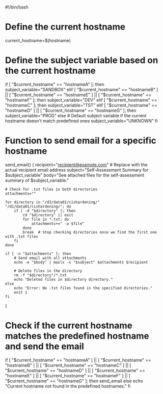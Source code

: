 #!/bin/bash

# Define the current hostname
current_hostname=$(hostname)

# Define the subject variable based on the current hostname
if [ "$current_hostname" == "hostnameA" ]; then
    subject_variable="SANDBOX"
elif [ "$current_hostname" == "hostnameB" ] || [ "$current_hostname" == "hostnameE" ] || [ "$current_hostname" == "hostnameF" ]; then
    subject_variable="DEV"
elif [ "$current_hostname" == "hostnameC" ]; then
    subject_variable="TST"
elif [ "$current_hostname" == "hostnameD" ] || [ "$current_hostname" == "hostnameG" ]; then
    subject_variable="PROD"
else
    # Default subject variable if the current hostname doesn't match predefined ones
    subject_variable="UNKNOWN"
fi

# Function to send email for a specific hostname
send_email() {
    recipient="recipient@example.com"  # Replace with the actual recipient email address
    subject="Self-Assessment Summary for $subject_variable"
    body="See attached files for the self-assessment summary of $subject_variable."

    # Check for .txt files in both directories
    attachments=""

    for directory in "/d3/data01/cishardening/" "/d1/data01/cishardening/"; do
        if [ -d "$directory" ]; then
            cd "$directory" || exit
            for file in *.txt; do
                attachments+=" -a $file"
            done
            break  # Stop checking directories once we find the first one with .txt files
        fi
    done

    if [ -n "$attachments" ]; then
        # Send email with all attachments
        echo -e "$body" | mailx -s "$subject" $attachments $recipient

        # Delete files in the directory
        rm -f "$directory"/*.txt
        echo "Deleted files in $directory directory."
    else
        echo "Error: No .txt files found in the specified directories."
        exit 1
    fi
}

# Check if the current hostname matches the predefined hostname and send the email
if [ "$current_hostname" == "hostnameA" ] || [ "$current_hostname" == "hostnameB" ] || [ "$current_hostname" == "hostnameC" ] || [ "$current_hostname" == "hostnameD" ] || [ "$current_hostname" == "hostnameE" ] || [ "$current_hostname" == "hostnameF" ] || [ "$current_hostname" == "hostnameG" ]; then
    send_email
else
    echo "Current hostname not found in the predefined hostnames."
fi
